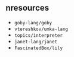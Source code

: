 



## nresources
- `goby-lang/goby`
- `vtereshkov/umka-lang`
- `topics/interpreter`
- `janet-lang/janet`
- `FascinatedBox/lily`